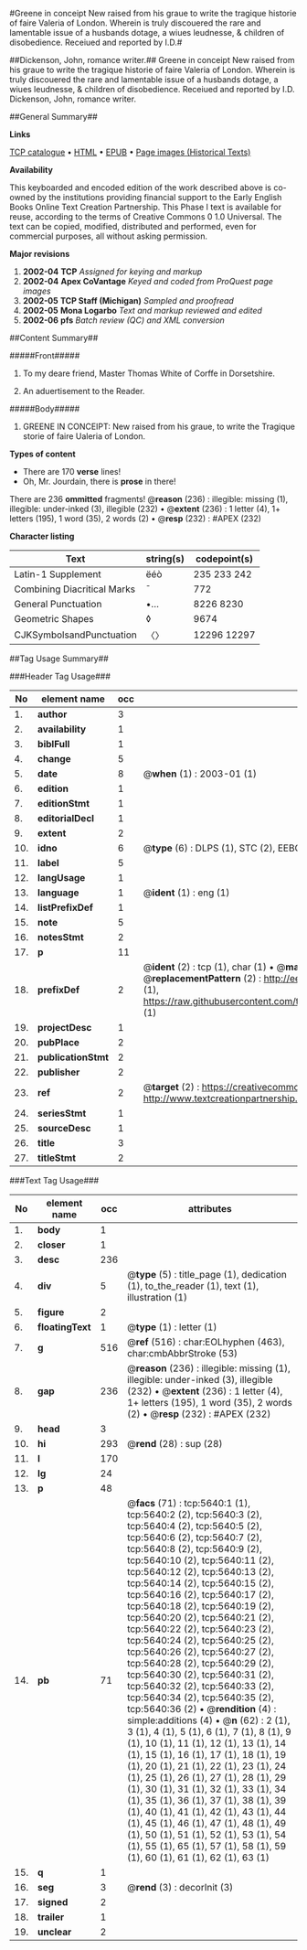 #Greene in conceipt New raised from his graue to write the tragique historie of faire Valeria of London. Wherein is truly discouered the rare and lamentable issue of a husbands dotage, a wiues leudnesse, & children of disobedience. Receiued and reported by I.D.#

##Dickenson, John, romance writer.##
Greene in conceipt New raised from his graue to write the tragique historie of faire Valeria of London. Wherein is truly discouered the rare and lamentable issue of a husbands dotage, a wiues leudnesse, & children of disobedience. Receiued and reported by I.D.
Dickenson, John, romance writer.

##General Summary##

**Links**

[TCP catalogue](http://www.ota.ox.ac.uk/tcp/)  • 
[HTML](http://tei.it.ox.ac.uk/tcp/Texts-HTML/free/A20/A20408.html)  • 
[EPUB](http://tei.it.ox.ac.uk/tcp/Texts-EPUB/free/A20/A20408.epub) • 
[Page images (Historical Texts)](https://data.historicaltexts.jisc.ac.uk/view?pubId=eebo-99841081e&pageId=eebo-99841081e-5640-1)

**Availability**

This keyboarded and encoded edition of the
	       work described above is co-owned by the institutions
	       providing financial support to the Early English Books
	       Online Text Creation Partnership. This Phase I text is
	       available for reuse, according to the terms of Creative
	       Commons 0 1.0 Universal. The text can be copied,
	       modified, distributed and performed, even for
	       commercial purposes, all without asking permission.

**Major revisions**

1. __2002-04__ __TCP__ *Assigned for keying and markup*
1. __2002-04__ __Apex CoVantage__ *Keyed and coded from ProQuest page images*
1. __2002-05__ __TCP Staff (Michigan)__ *Sampled and proofread*
1. __2002-05__ __Mona Logarbo__ *Text and markup reviewed and edited*
1. __2002-06__ __pfs__ *Batch review (QC) and XML conversion*

##Content Summary##

#####Front#####

1. To my deare friend, Master Thomas White of Corffe in Dorsetshire.

1. An aduertisement to the Reader.

#####Body#####

1. GREENE IN CONCEIPT: New raised from his graue, to write the Tragique storie of faire Ualeria of London.

**Types of content**

  * There are 170 **verse** lines!
  * Oh, Mr. Jourdain, there is **prose** in there!

There are 236 **ommitted** fragments! 
 @__reason__ (236) : illegible: missing (1), illegible: under-inked (3), illegible (232)  •  @__extent__ (236) : 1 letter (4), 1+ letters (195), 1 word (35), 2 words (2)  •  @__resp__ (232) : #APEX (232)

**Character listing**


|Text|string(s)|codepoint(s)|
|---|---|---|
|Latin-1 Supplement|ëéò|235 233 242|
|Combining             Diacritical Marks|̄|772|
|General Punctuation|•…|8226 8230|
|Geometric Shapes|◊|9674|
|CJKSymbolsandPunctuation|〈〉|12296 12297|

##Tag Usage Summary##

###Header Tag Usage###

|No|element name|occ|attributes|
|---|---|---|---|
|1.|__author__|3||
|2.|__availability__|1||
|3.|__biblFull__|1||
|4.|__change__|5||
|5.|__date__|8| @__when__ (1) : 2003-01 (1)|
|6.|__edition__|1||
|7.|__editionStmt__|1||
|8.|__editorialDecl__|1||
|9.|__extent__|2||
|10.|__idno__|6| @__type__ (6) : DLPS (1), STC (2), EEBO-CITATION (1), PROQUEST (1), VID (1)|
|11.|__label__|5||
|12.|__langUsage__|1||
|13.|__language__|1| @__ident__ (1) : eng (1)|
|14.|__listPrefixDef__|1||
|15.|__note__|5||
|16.|__notesStmt__|2||
|17.|__p__|11||
|18.|__prefixDef__|2| @__ident__ (2) : tcp (1), char (1)  •  @__matchPattern__ (2) : ([0-9\-]+):([0-9IVX]+) (1), (.+) (1)  •  @__replacementPattern__ (2) : http://eebo.chadwyck.com/downloadtiff?vid=$1&page=$2 (1), https://raw.githubusercontent.com/textcreationpartnership/Texts/master/tcpchars.xml#$1 (1)|
|19.|__projectDesc__|1||
|20.|__pubPlace__|2||
|21.|__publicationStmt__|2||
|22.|__publisher__|2||
|23.|__ref__|2| @__target__ (2) : https://creativecommons.org/publicdomain/zero/1.0/ (1), http://www.textcreationpartnership.org/docs/. (1)|
|24.|__seriesStmt__|1||
|25.|__sourceDesc__|1||
|26.|__title__|3||
|27.|__titleStmt__|2||


###Text Tag Usage###

|No|element name|occ|attributes|
|---|---|---|---|
|1.|__body__|1||
|2.|__closer__|1||
|3.|__desc__|236||
|4.|__div__|5| @__type__ (5) : title_page (1), dedication (1), to_the_reader (1), text (1), illustration (1)|
|5.|__figure__|2||
|6.|__floatingText__|1| @__type__ (1) : letter (1)|
|7.|__g__|516| @__ref__ (516) : char:EOLhyphen (463), char:cmbAbbrStroke (53)|
|8.|__gap__|236| @__reason__ (236) : illegible: missing (1), illegible: under-inked (3), illegible (232)  •  @__extent__ (236) : 1 letter (4), 1+ letters (195), 1 word (35), 2 words (2)  •  @__resp__ (232) : #APEX (232)|
|9.|__head__|3||
|10.|__hi__|293| @__rend__ (28) : sup (28)|
|11.|__l__|170||
|12.|__lg__|24||
|13.|__p__|48||
|14.|__pb__|71| @__facs__ (71) : tcp:5640:1 (1), tcp:5640:2 (2), tcp:5640:3 (2), tcp:5640:4 (2), tcp:5640:5 (2), tcp:5640:6 (2), tcp:5640:7 (2), tcp:5640:8 (2), tcp:5640:9 (2), tcp:5640:10 (2), tcp:5640:11 (2), tcp:5640:12 (2), tcp:5640:13 (2), tcp:5640:14 (2), tcp:5640:15 (2), tcp:5640:16 (2), tcp:5640:17 (2), tcp:5640:18 (2), tcp:5640:19 (2), tcp:5640:20 (2), tcp:5640:21 (2), tcp:5640:22 (2), tcp:5640:23 (2), tcp:5640:24 (2), tcp:5640:25 (2), tcp:5640:26 (2), tcp:5640:27 (2), tcp:5640:28 (2), tcp:5640:29 (2), tcp:5640:30 (2), tcp:5640:31 (2), tcp:5640:32 (2), tcp:5640:33 (2), tcp:5640:34 (2), tcp:5640:35 (2), tcp:5640:36 (2)  •  @__rendition__ (4) : simple:additions (4)  •  @__n__ (62) : 2 (1), 3 (1), 4 (1), 5 (1), 6 (1), 7 (1), 8 (1), 9 (1), 10 (1), 11 (1), 12 (1), 13 (1), 14 (1), 15 (1), 16 (1), 17 (1), 18 (1), 19 (1), 20 (1), 21 (1), 22 (1), 23 (1), 24 (1), 25 (1), 26 (1), 27 (1), 28 (1), 29 (1), 30 (1), 31 (1), 32 (1), 33 (1), 34 (1), 35 (1), 36 (1), 37 (1), 38 (1), 39 (1), 40 (1), 41 (1), 42 (1), 43 (1), 44 (1), 45 (1), 46 (1), 47 (1), 48 (1), 49 (1), 50 (1), 51 (1), 52 (1), 53 (1), 54 (1), 55 (1), 65 (1), 57 (1), 58 (1), 59 (1), 60 (1), 61 (1), 62 (1), 63 (1)|
|15.|__q__|1||
|16.|__seg__|3| @__rend__ (3) : decorInit (3)|
|17.|__signed__|2||
|18.|__trailer__|1||
|19.|__unclear__|2||
